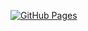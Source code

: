 [![GitHub Pages](https://github.com/BayuAngora/bayuangora.github.io/actions/workflows/gh-pages.yml/badge.svg)](https://github.com/BayuAngora/bayuangora.github.io/actions/workflows/gh-pages.yml)
